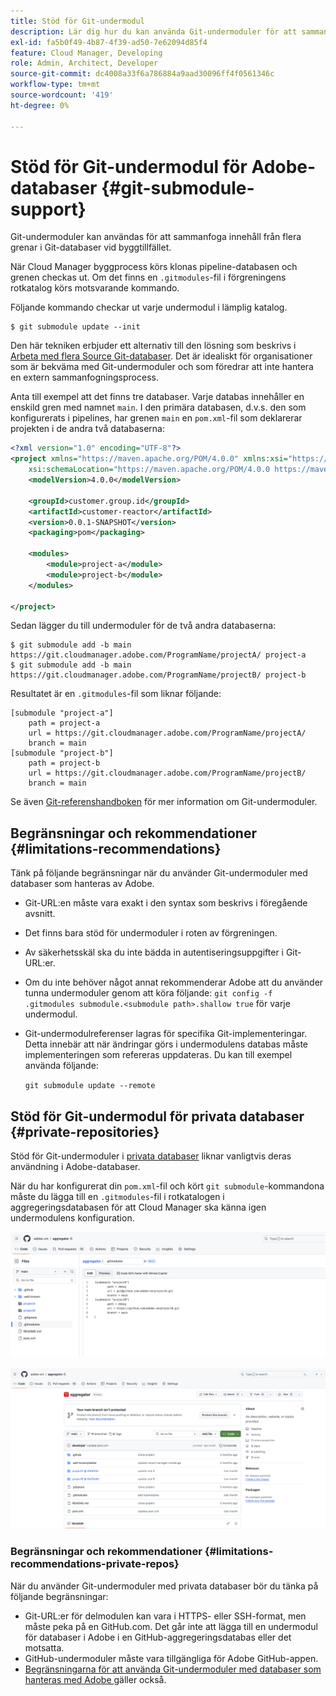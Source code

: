 ```yaml
---
title: Stöd för Git-undermodul
description: Lär dig hur du kan använda Git-undermoduler för att sammanfoga innehåll från flera grenar i Git-databaser vid byggtillfället.
exl-id: fa5b0f49-4b87-4f39-ad50-7e62094d85f4
feature: Cloud Manager, Developing
role: Admin, Architect, Developer
source-git-commit: dc4008a33f6a786884a9aad30096ff4f0561346c
workflow-type: tm+mt
source-wordcount: '419'
ht-degree: 0%

---
```


# Stöd för Git-undermodul för Adobe-databaser {#git-submodule-support}

Git-undermoduler kan användas för att sammanfoga innehåll från flera grenar i Git-databaser vid byggtillfället.

När Cloud Manager byggprocess körs klonas pipeline-databasen och grenen checkas ut. Om det finns en `.gitmodules`-fil i förgreningens rotkatalog körs motsvarande kommando.

Följande kommando checkar ut varje undermodul i lämplig katalog.

```
$ git submodule update --init
```

Den här tekniken erbjuder ett alternativ till den lösning som beskrivs i [Arbeta med flera Source Git-databaser](/help/implementing/cloud-manager/managing-code/working-with-multiple-source-git-repositories.md). Det är idealiskt för organisationer som är bekväma med Git-undermoduler och som föredrar att inte hantera en extern sammanfogningsprocess.

Anta till exempel att det finns tre databaser. Varje databas innehåller en enskild gren med namnet `main`. I den primära databasen, d.v.s. den som konfigurerats i pipelines, har grenen `main` en `pom.xml`-fil som deklarerar projekten i de andra två databaserna:

```xml
<?xml version="1.0" encoding="UTF-8"?>
<project xmlns="https://maven.apache.org/POM/4.0.0" xmlns:xsi="https://www.w3.org/2001/XMLSchema-instance"
    xsi:schemaLocation="https://maven.apache.org/POM/4.0.0 https://maven.apache.org/maven-v4_0_0.xsd">
    <modelVersion>4.0.0</modelVersion>
   
    <groupId>customer.group.id</groupId>
    <artifactId>customer-reactor</artifactId>
    <version>0.0.1-SNAPSHOT</version>
    <packaging>pom</packaging>
   
    <modules>
        <module>project-a</module>
        <module>project-b</module>
    </modules>
   
</project>
```

Sedan lägger du till undermoduler för de två andra databaserna:

```shell
$ git submodule add -b main https://git.cloudmanager.adobe.com/ProgramName/projectA/ project-a
$ git submodule add -b main https://git.cloudmanager.adobe.com/ProgramName/projectB/ project-b
```

Resultatet är en `.gitmodules`-fil som liknar följande:

```text
[submodule "project-a"]
    path = project-a
    url = https://git.cloudmanager.adobe.com/ProgramName/projectA/
    branch = main
[submodule "project-b"]
    path = project-b
    url = https://git.cloudmanager.adobe.com/ProgramName/projectB/
    branch = main
```

Se även [Git-referenshandboken](https://git-scm.com/book/en/v2/Git-Tools-Submodules) för mer information om Git-undermoduler.

## Begränsningar och rekommendationer {#limitations-recommendations}

Tänk på följande begränsningar när du använder Git-undermoduler med databaser som hanteras av Adobe.

* Git-URL:en måste vara exakt i den syntax som beskrivs i föregående avsnitt.
* Det finns bara stöd för undermoduler i roten av förgreningen.
* Av säkerhetsskäl ska du inte bädda in autentiseringsuppgifter i Git-URL:er.
* Om du inte behöver något annat rekommenderar Adobe att du använder tunna undermoduler genom att köra följande:
  `git config -f .gitmodules submodule.<submodule path>.shallow true` för varje undermodul.
* Git-undermodulreferenser lagras för specifika Git-implementeringar. Detta innebär att när ändringar görs i undermodulens databas måste implementeringen som refereras uppdateras.
Du kan till exempel använda följande:

  `git submodule update --remote`

## Stöd för Git-undermodul för privata databaser {#private-repositories}

Stöd för Git-undermoduler i [privata databaser](private-repositories.md) liknar vanligtvis deras användning i Adobe-databaser.

När du har konfigurerat din `pom.xml`-fil och kört `git submodule`-kommandona måste du lägga till en `.gitmodules`-fil i rotkatalogen i aggregeringsdatabasen för att Cloud Manager ska känna igen undermodulens konfiguration.

![.gitmodules-fil](assets/gitmodules.png)

![Aggregator](assets/aggregator.png)

### Begränsningar och rekommendationer {#limitations-recommendations-private-repos}

När du använder Git-undermoduler med privata databaser bör du tänka på följande begränsningar:

* Git-URL:er för delmodulen kan vara i HTTPS- eller SSH-format, men måste peka på en GitHub.com. Det går inte att lägga till en undermodul för databaser i Adobe i en GitHub-aggregeringsdatabas eller det motsatta.
* GitHub-undermoduler måste vara tillgängliga för Adobe GitHub-appen.
* [Begränsningarna för att använda Git-undermoduler med databaser som hanteras med Adobe ](#limitations-recommendations) gäller också.
